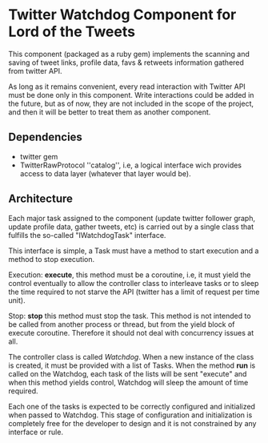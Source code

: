# Twitter Watchdog Component for Lord of the Tweets

This component (packaged as a ruby gem) implements the scanning and saving of tweet links, profile data, favs & retweets information gathered from twitter API.

As long as it remains convenient, every read interaction with Twitter API must be done only in this component. Write interactions could be added in the future, but as of now, they are not included in the scope of the project, and then it will be better to treat them as another component.

## Dependencies

* twitter gem
* TwitterRawProtocol ''catalog'', i.e, a logical interface wich provides access to data layer (whatever that layer would be).

## Architecture

Each major task assigned to the component (update twitter follower graph, update profile data, gather tweets, etc) is carried out by a single class that fulfills the so-called "IWatchdogTask" interface.

This interface is simple, a Task must have a method to start execution and a method to stop execution.

Execution: **execute**, this method must be a coroutine, i.e, it must yield the control eventually to allow the controller class to interleave tasks or to sleep the time required to not starve the API (twitter has a limit of request per time unit).

Stop: **stop** this method must stop the task. This method is not intended to be called from another process or thread, but from the yield block of execute coroutine. Therefore it should not deal with concurrency issues at all.

The controller class is called *Watchdog*. When a new instance of the class is created, it must be provided with a list of Tasks. 
When the method **run** is called on the Watchdog, each task of the lists will be sent "execute" and when this method yields control, Watchdog will sleep the amount of time required.

Each one of the tasks is expected to be correctly configured and initialized when passed to Watchdog. This stage of configuration and initialization is completely free for the developer to design and it is not constrained by any interface or rule.



